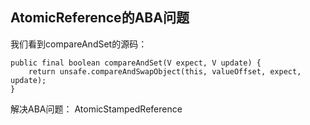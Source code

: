 ##  AtomicReference的ABA问题

我们看到compareAndSet的源码：

```
public final boolean compareAndSet(V expect, V update) {
    return unsafe.compareAndSwapObject(this, valueOffset, expect, update);
}
```

解决ABA问题： AtomicStampedReference<T>